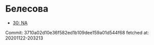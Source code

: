 # Белесова
- [30: NA](30.md)

Commit: 3710a02d10e36f582ed1b109dee159a01d544f68
 fetched at: 20201122-203213
